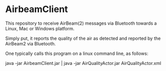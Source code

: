 # AirbeamClient
This repository to receive AirBeam(2) messages via Bluetooth towards a Linux, Mac or Windows platform.

Simply put, it reports the quality of the air as detected and reported by the AirBeam2 via Bluetooth.

One typically calls this program on a linux command line, as follows:

java -jar AirbeamClient.jar | java -jar AirQualityActor.jar AirQualityActor.xml
